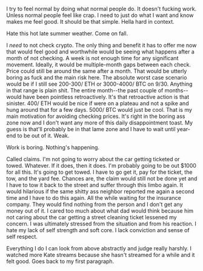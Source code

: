 I try to feel normal by doing what normal people do. It doesn't fucking work. Unless normal people feel like crap. I need to just do what I want and know makes me feel good. It should be that simple. Hella hard in context.

Hate this hot late summer weather. Come on fall.

I *need* to not check crypto. The only thing and benefit it has to offer me now that would feel good and worthwhile would be seeing what happens after a month of not checking. A week is not enough time for any significant movement. Ideally, it would be multiple-month gaps between each check. Price could still be around the same after a month. That would be utterly boring as fuck and the main risk here. The absolute worst case scenario would be if I still see 200-300/ ETH or 3000-4000/ BTC on 9/30. Anything in that range is plain shit. The entire month--the past couple of months--would have been pointless retroactively. It's that retroactive action is that sinister. 400/ ETH would be nice if were on a plateau and not a spike and hung around that for a few days. 5000/ BTC would just be cool. That is my main motivation for avoiding checking prices. It's right in the boring ass zone now and I don't want any more of this daily disappointment toast. My guess is that'll probably be in that lame zone and I have to wait until year-end to be out of it. Weak.

Work is boring. Nothing's happening.

Called claims. I'm not going to worry about the car getting ticketed or towed. Whatever. If it does, then it does. I'm probably going to be out $1000 for all this. It's going to get towed. I have to go get it, pay for the ticket, the tow, and the yard fee. Chances are, the claim would still not be done yet and I have to tow it back to the street and suffer through this limbo again. It would hilarious if the same shitty ass neighbor reported me again a second time and I have to do this again. All the while waiting for the insurance company. They would find nothing from the person and I don't get any money out of it. I cared too much about what dad would think because him not caring about the car getting a street cleaning ticket lessened my concern. I was ultimately stressed from the situation and from his reaction. I hate my lack of self strength and soft core. I lack conviction and sense of self respect.

Everything I do I can look from above abstractly and judge really harshly. I watched more Kate streams because she hasn't streamed for a while and it felt good. Goes back to my first paragraph.
